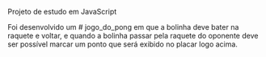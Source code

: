 Projeto de estudo em JavaScript 

Foi desenvolvido um # jogo_do_pong em que a bolinha deve bater na raquete e voltar, e quando a bolinha passar pela raquete do oponente deve ser possível marcar um ponto que será exibido no placar logo acima.
